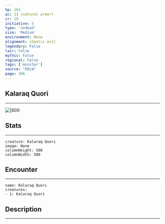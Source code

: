```yaml
---
hp: 161
ac: 13 (natural armor)
cr: 19
initiative: 5
type: 'undead'    
size: 'Medium'
environment: None
alignment: chaotic evil
legendary: False
lair: False
mythic: False
regional: False
tags: ['monster']
source: "ERLW"
page: 306
---
```


## Kalaraq Quori
---

![|600](D:/Program%20Files/5e.tools/img/bestiary/ERLW/Kalaraq%20Quori.png)

## Stats
---

```statblock
creature: Kalaraq Quori
image: None
columnHeight: 500
columnWidth: 500
```

## Encounter
---

```encounter-table
name: Kalaraq Quori
creatures:
- 1: Kalaraq Quori
```

## Description
---





